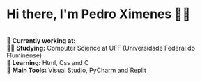 # **Hi there, I'm Pedro Ximenes** 👩‍💻 
\
🔭 **Currently working at:** \
👨‍🎓 **Studying:** Computer Science at UFF (Universidade Federal do Fluminense)\
🌱 **Learning:** Html, Css and C \
🎒 **Main Tools:** Visual Studio, PyCharm and Replit
